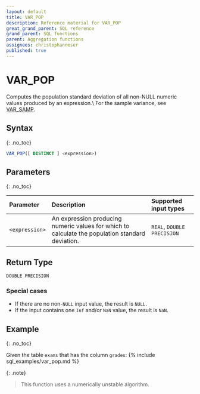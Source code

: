 ```yaml
---
layout: default
title: VAR_POP
description: Reference material for VAR_POP
great_grand_parent: SQL reference
grand_parent: SQL functions
parent: Aggregation functions
assignees: christophanneser
published: true
---
```


# VAR\_POP

Computes the population standard deviation of all non-NULL numeric values produced by an expression.\\
For the sample variance, see [VAR_SAMP](variance-samp.md).


## Syntax
{: .no_toc}

```sql
VAR_POP([ DISTINCT ] <expression>)
```
## Parameters 
{: .no_toc}

| Parameter | Description               | Supported input types |
| :--------- | :----------------------------------- | :--------|
| `<expression>`  | An expression producing numeric values for which to calculate the population standard deviation. | `REAL`, `DOUBLE PRECISION` <!-- Any numeric type-->|

## Return Type
`DOUBLE PRECISION` <!--for `REAL` and `DOUBLE PRECISION` input types.-->
<!-- `NUMERIC` for serial and `NUMERIC` input types (not yet supported)-->

### Special cases
- If there are no non-`NULL` input value, the result is `NULL`.
- If the input contains one `Inf` and/or `NaN` value, the result is `NaN`.

## Example
{: .no_toc}

Given the table `exams` that has the column `grades`:
{% include sql_examples/var_pop.md %}

{: .note}
> This function uses a numerically unstable algorithm.

